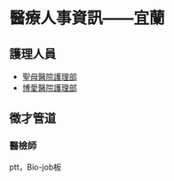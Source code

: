 # 醫療人事資訊——宜蘭

## 護理人員

- [聖母醫院護理部](http://www.smh.org.tw/2014/?q=content/%E8%AD%B7%E7%90%86%E9%83%A8)
- [博愛醫院護理部](https://www.pohai.org.tw/pohai/index.php?option=com_content&task=view&id=637&Itemid=2088)


## 徵才管道

### 醫檢師

ptt，Bio-job板
